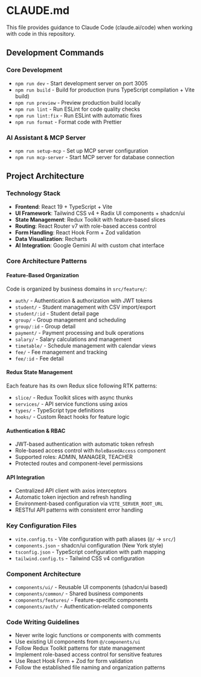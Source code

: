 # CLAUDE.md

This file provides guidance to Claude Code (claude.ai/code) when working with code in this repository.

## Development Commands

### Core Development
- `npm run dev` - Start development server on port 3005
- `npm run build` - Build for production (runs TypeScript compilation + Vite build)
- `npm run preview` - Preview production build locally
- `npm run lint` - Run ESLint for code quality checks
- `npm run lint:fix` - Run ESLint with automatic fixes
- `npm run format` - Format code with Prettier

### AI Assistant & MCP Server
- `npm run setup-mcp` - Set up MCP server configuration
- `npm run mcp-server` - Start MCP server for database connection

## Project Architecture

### Technology Stack
- **Frontend**: React 19 + TypeScript + Vite
- **UI Framework**: Tailwind CSS v4 + Radix UI components + shadcn/ui
- **State Management**: Redux Toolkit with feature-based slices
- **Routing**: React Router v7 with role-based access control
- **Form Handling**: React Hook Form + Zod validation
- **Data Visualization**: Recharts
- **AI Integration**: Google Gemini AI with custom chat interface

### Core Architecture Patterns

#### Feature-Based Organization
Code is organized by business domains in `src/feature/`:
- `auth/` - Authentication & authorization with JWT tokens
- `student/` - Student management with CSV import/export
- `student/:id` - Student detail page
- `group/` - Group management and scheduling
- `group/:id` - Group detail
- `payment/` - Payment processing and bulk operations
- `salary/` - Salary calculations and management
- `timetable/` - Schedule management with calendar views
- `fee/` - Fee management and tracking
- `fee/:id` - Fee detail

#### Redux State Management
Each feature has its own Redux slice following RTK patterns:
- `slice/` - Redux Toolkit slices with async thunks
- `services/` - API service functions using axios
- `types/` - TypeScript type definitions
- `hooks/` - Custom React hooks for feature logic

#### Authentication & RBAC
- JWT-based authentication with automatic token refresh
- Role-based access control with `RoleBasedAccess` component
- Supported roles: ADMIN, MANAGER, TEACHER
- Protected routes and component-level permissions

#### API Integration
- Centralized API client with axios interceptors
- Automatic token injection and refresh handling
- Environment-based configuration via `VITE_SERVER_ROOT_URL`
- RESTful API patterns with consistent error handling

### Key Configuration Files
- `vite.config.ts` - Vite configuration with path aliases (`@/` → `src/`)
- `components.json` - shadcn/ui configuration (New York style)
- `tsconfig.json` - TypeScript configuration with path mapping
- `tailwind.config.ts` - Tailwind CSS v4 configuration

### Component Architecture
- `components/ui/` - Reusable UI components (shadcn/ui based)
- `components/common/` - Shared business components
- `components/features/` - Feature-specific components
- `components/auth/` - Authentication-related components

### Code Writing Guidelines
- Never write logic functions or components with comments
- Use existing UI components from `@/components/ui`
- Follow Redux Toolkit patterns for state management
- Implement role-based access control for sensitive features
- Use React Hook Form + Zod for form validation
- Follow the established file naming and organization patterns